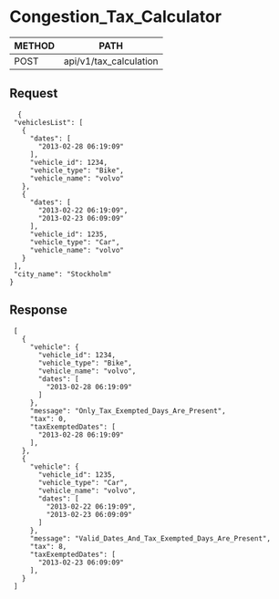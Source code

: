 # Congestion_Tax_Calculator
 

|  METHOD	      | PATH |
| ------------- | ------------- |
| POST  | api/v1/tax_calculation  |

## Request

      {
     "vehiclesList": [
       {
         "dates": [
           "2013-02-28 06:19:09"
         ],
         "vehicle_id": 1234,
         "vehicle_type": "Bike",
         "vehicle_name": "volvo"
       },
       {
         "dates": [
           "2013-02-22 06:19:09",
           "2013-02-23 06:09:09"
         ],
         "vehicle_id": 1235,
         "vehicle_type": "Car",
         "vehicle_name": "volvo"
       }
     ],
     "city_name": "Stockholm"
    }


## Response

     [
       {
         "vehicle": {
           "vehicle_id": 1234,
           "vehicle_type": "Bike",
           "vehicle_name": "volvo",
           "dates": [
             "2013-02-28 06:19:09"
           ]
         },
         "message": "Only_Tax_Exempted_Days_Are_Present",
         "tax": 0,
         "taxExemptedDates": [
           "2013-02-28 06:19:09"
         ],
       },
       {
         "vehicle": {
           "vehicle_id": 1235,
           "vehicle_type": "Car",
           "vehicle_name": "volvo",
           "dates": [
             "2013-02-22 06:19:09",
             "2013-02-23 06:09:09"
           ]
         },
         "message": "Valid_Dates_And_Tax_Exempted_Days_Are_Present",
         "tax": 8,
         "taxExemptedDates": [
           "2013-02-23 06:09:09"
         ],
       }
     ]

  
